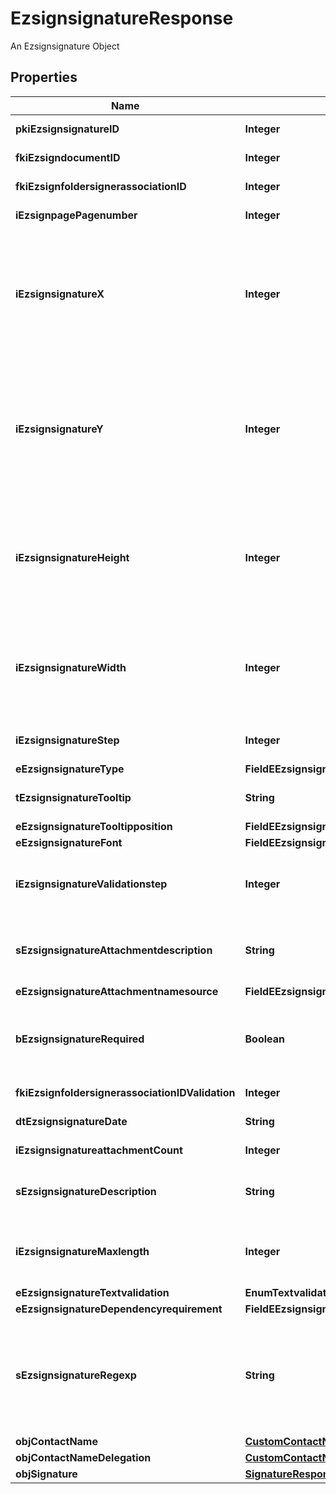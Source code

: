 

# EzsignsignatureResponse

An Ezsignsignature Object

## Properties

| Name | Type | Description | Notes |
|------------ | ------------- | ------------- | -------------|
|**pkiEzsignsignatureID** | **Integer** | The unique ID of the Ezsignsignature |  |
|**fkiEzsigndocumentID** | **Integer** | The unique ID of the Ezsigndocument |  |
|**fkiEzsignfoldersignerassociationID** | **Integer** | The unique ID of the Ezsignfoldersignerassociation |  |
|**iEzsignpagePagenumber** | **Integer** | The page number in the Ezsigndocument |  |
|**iEzsignsignatureX** | **Integer** | The X coordinate (Horizontal) where to put the Ezsignsignature on the page.  Coordinate is calculated at 100dpi (dot per inch). So for example, if you want to put the Ezsignsignature 2 inches from the left border of the page, you would use \&quot;200\&quot; for the X coordinate. |  |
|**iEzsignsignatureY** | **Integer** | The Y coordinate (Vertical) where to put the Ezsignsignature on the page.  Coordinate is calculated at 100dpi (dot per inch). So for example, if you want to put the Ezsignsignature 3 inches from the top border of the page, you would use \&quot;300\&quot; for the Y coordinate. |  |
|**iEzsignsignatureHeight** | **Integer** | The height of the Ezsignsignature.  Size is calculated at 100dpi (dot per inch). So for example, if you want the Ezsignsignature to have an height of 2 inches, you would use \&quot;200\&quot; for the iEzsignsignatureHeight. |  [optional] |
|**iEzsignsignatureWidth** | **Integer** | The width of the Ezsignsignature.  Size is calculated at 100dpi (dot per inch). So for example, if you want the Ezsignsignature to have a width of 2 inches, you would use \&quot;200\&quot; for the iEzsignsignatureWidth. |  [optional] |
|**iEzsignsignatureStep** | **Integer** | The step when the Ezsignsigner will be invited to sign |  |
|**eEzsignsignatureType** | **FieldEEzsignsignatureType** |  |  |
|**tEzsignsignatureTooltip** | **String** | A tooltip that will be presented to Ezsignsigner about the Ezsignsignature |  [optional] |
|**eEzsignsignatureTooltipposition** | **FieldEEzsignsignatureTooltipposition** |  |  [optional] |
|**eEzsignsignatureFont** | **FieldEEzsignsignatureFont** |  |  [optional] |
|**iEzsignsignatureValidationstep** | **Integer** | The step when the Ezsignsigner will be invited to validate the Ezsignsignature of eEzsignsignatureType Attachments |  [optional] |
|**sEzsignsignatureAttachmentdescription** | **String** | The description attached to the attachment name added in Ezsignsignature of eEzsignsignatureType Attachments |  [optional] |
|**eEzsignsignatureAttachmentnamesource** | **FieldEEzsignsignatureAttachmentnamesource** |  |  [optional] |
|**bEzsignsignatureRequired** | **Boolean** | Whether the Ezsignsignature is required or not. This field is relevant only with Ezsignsignature with eEzsignsignatureType &#x3D; Attachments. |  [optional] |
|**fkiEzsignfoldersignerassociationIDValidation** | **Integer** | The unique ID of the Ezsignfoldersignerassociation |  [optional] |
|**dtEzsignsignatureDate** | **String** | The date the Ezsignsignature was signed |  [optional] |
|**iEzsignsignatureattachmentCount** | **Integer** | The count of Ezsignsignatureattachment |  [optional] |
|**sEzsignsignatureDescription** | **String** | The value entered while signing Ezsignsignature of eEzsignsignatureType **City**, **FieldText** and **FieldTextarea** |  [optional] |
|**iEzsignsignatureMaxlength** | **Integer** | The maximum length for the value in the Ezsignsignature  This can only be set if eEzsignsignatureType is **FieldText** or **FieldTextarea** |  [optional] |
|**eEzsignsignatureTextvalidation** | **EnumTextvalidation** |  |  [optional] |
|**eEzsignsignatureDependencyrequirement** | **FieldEEzsignsignatureDependencyrequirement** |  |  [optional] |
|**sEzsignsignatureRegexp** | **String** | A regular expression to indicate what values are acceptable for the Ezsignsignature.  This can only be set if eEzsignsignatureType is **FieldText** or **FieldTextarea** and eEzsignsignatureTextvalidation is **Custom** |  [optional] |
|**objContactName** | [**CustomContactNameResponse**](CustomContactNameResponse.md) |  |  |
|**objContactNameDelegation** | [**CustomContactNameResponse**](CustomContactNameResponse.md) |  |  [optional] |
|**objSignature** | [**SignatureResponseCompound**](SignatureResponseCompound.md) |  |  [optional] |



